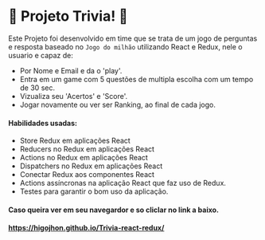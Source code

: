 # :construction: Projeto Trivia! :construction:

Este Projeto foi desenvolvido em time que se trata de um jogo de perguntas e resposta baseado no `Jogo do milhão` utilizando React e Redux, nele o usuario e capaz de:

* Por Nome e Email e da o 'play'.
* Entra em um game com 5 questões de multipla escolha com um tempo de 30 sec.
* Vizualiza seu 'Acertos' e 'Score'.
* Jogar novamente ou ver ser Ranking, ao final de cada jogo.

#### Habilidades usadas:

* Store Redux em aplicações React
* Reducers no Redux em aplicações React
* Actions no Redux em aplicações React
* Dispatchers no Redux em aplicações React
* Conectar Redux aos componentes React
* Actions assíncronas na aplicação React que faz uso de Redux.
* Testes para garantir o bom uso da aplicação.


#### Caso queira ver em seu navegardor e so cliclar no link a baixo.
#### https://higojhon.github.io/Trivia-react-redux/